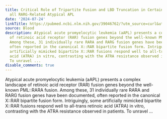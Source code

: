 ```yaml
---
title: Critical Role of Tripartite Fusion and LBD Truncation in Certain RARA- and
  all RARG-Related Atypical APL
date: '2024-07-24'
linkTitle: https://pubmed.ncbi.nlm.nih.gov/39046762/?utm_source=curl&utm_medium=rss&utm_campaign=journals&utm_content=7603509&fc=None&ff=20240724182556&v=2.18.0.post9+e462414
source: Blood
description: Atypical acute promyelocytic leukemia (aAPL) presents a complex landscape
  of retinoic acid receptor (RAR) fusion genes beyond the well-known PML::RARA fusion.
  Among these, 31 individually rare RARA and RARG fusion genes have been documented,
  often reported in the canonical X::RAR bipartite fusion form. Intriguingly, some
  artificially mimicked bipartite X::RAR fusions respond well to all-trans retinoic
  acid (ATRA) in vitro, contrasting with the ATRA resistance observed in patients.
  To unravel ...
disable_comments: true
---
```

Atypical acute promyelocytic leukemia (aAPL) presents a complex landscape of retinoic acid receptor (RAR) fusion genes beyond the well-known PML::RARA fusion. Among these, 31 individually rare RARA and RARG fusion genes have been documented, often reported in the canonical X::RAR bipartite fusion form. Intriguingly, some artificially mimicked bipartite X::RAR fusions respond well to all-trans retinoic acid (ATRA) in vitro, contrasting with the ATRA resistance observed in patients. To unravel ...